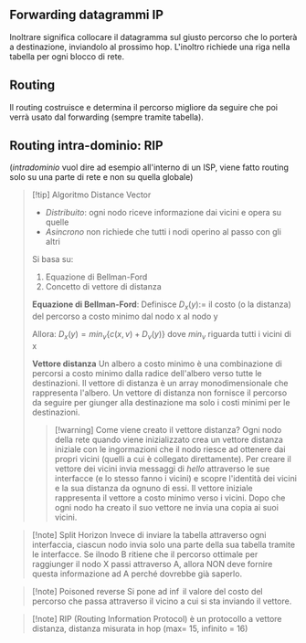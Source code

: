 ## Forwarding datagrammi IP
Inoltrare significa collocare il datagramma sul giusto percorso che lo porterà a destinazione, inviandolo al prossimo hop. L'inoltro richiede una riga nella tabella per ogni blocco di rete.

## Routing
Il routing costruisce e determina il percorso migliore da seguire che poi verrà usato dal forwarding (sempre tramite tabella).

## Routing intra-dominio: RIP
(*intradominio* vuol dire ad esempio all'interno di un ISP, viene fatto routing solo su una parte di rete e non su quella globale) 

>[!tip] Algoritmo Distance Vector
>- *Distribuito*: ogni nodo riceve informazione dai vicini e opera su quelle
>- *Asincrono* non richiede che tutti i nodi operino al passo con gli altri
>
>Si basa su:
>1) Equazione di Bellman-Ford
>2) Concetto di vettore di distanza
>
>**Equazione di Bellman-Ford**:
>Definisce
>$D_x(y):=$ il costo (o la distanza) del percorso a costo minimo dal nodo x al nodo y
>
>Allora:
>$D_x(y) = min_v\{c(x,v)+D_v(y)\}$
>dove $min_v$ riguarda tutti i vicini di x
>
>**Vettore distanza**
>Un albero a costo minimo è una combinazione di percorsi a costo minimo dalla radice dell'albero verso tutte le destinazioni.
>Il vettore di distanza è un array monodimensionale che rappresenta l'albero. Un vettore di distanza non fornisce il percorso da seguire per giunger alla destinazione ma solo i costi minimi per le destinazioni.
>>[!warning] Come viene creato il vettore distanza?
>>Ogni nodo della rete quando viene inizializzato crea un vettore distanza iniziale con le ingormazioni che il nodo riesce ad ottenere dai propri vicini (quelli a cui è collegato direttamente). Per creare il vettore dei vicini invia messaggi di *hello* attraverso le sue interfacce (e lo stesso fanno i vicini) e scopre l'identità dei vicini e la sua distanza da ognuno di essi. Il vettore iniziale rappresenta il vettore a costo minimo verso i vicini. Dopo che ogni nodo ha creato il suo vettore ne invia una copia ai suoi vicini.

 >[!note] Split Horizon
 >Invece di inviare la tabella attraverso ogni interfaccia, ciascun nodo invia solo una parte della sua tabella tramite le interfacce. Se ilnodo B ritiene che il percorso ottimale per raggiunger il nodo X passi attraverso A, allora NON deve fornire questa informazione ad A perché dovrebbe già saperlo.
 
 >[!note] Poisoned reverse 
 >Si pone ad $\inf$ il valore del costo del percorso che passa attraverso il vicino a cui si sta inviando il vettore.
 
>[!note] RIP (Routing Information Protocol)
>è un protocollo a vettore distanza, distanza misurata in hop (max= 15, infinito = 16)
>



